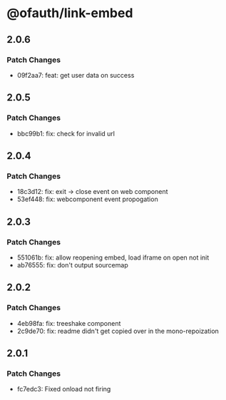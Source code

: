 # @ofauth/link-embed

## 2.0.6

### Patch Changes

- 09f2aa7: feat: get user data on success

## 2.0.5

### Patch Changes

- bbc99b1: fix: check for invalid url

## 2.0.4

### Patch Changes

- 18c3d12: fix: exit -> close event on web component
- 53ef448: fix: webcomponent event propogation

## 2.0.3

### Patch Changes

- 551061b: fix: allow reopening embed, load iframe on open not init
- ab76555: fix: don't output sourcemap

## 2.0.2

### Patch Changes

- 4eb98fa: fix: treeshake component
- 2c9de70: fix: readme didn't get copied over in the mono-repoization

## 2.0.1

### Patch Changes

- fc7edc3: Fixed onload not firing
